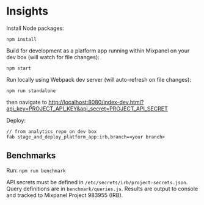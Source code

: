 Insights
========

Install Node packages:
```
npm install
```

Build for development as a platform app running within Mixpanel on your dev box (will watch for file changes):
```
npm start
```

Run locally using Webpack dev server (will auto-refresh on file changes):
```
npm run standalone
```
then navigate to [http://localhost:8080/index-dev.html?api_key=PROJECT_API_KEY&api_secret=PROJECT_API_SECRET](http://localhost:8080/index-dev.html?api_key=PROJECT_API_KEY&api_secret=PROJECT_API_SECRET)

Deploy:
```
// from analytics repo on dev box
fab stage_and_deploy_platform_app:irb,branch=<your branch>
```

## Benchmarks
Run: `npm run benchmark`

API secrets must be defined in `/etc/secrets/irb/project-secrets.json`. Query definitions are in `benchmark/queries.js`. Results are output to console and tracked to Mixpanel Project 983955 (IRB).
